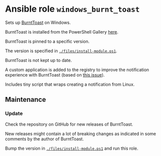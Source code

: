 # Ansible role `windows_burnt_toast`

Sets up [BurntToast](https://github.com/Windos/BurntToast) on Windows.

BurntToast is installed from the PowerShell Gallery
[here](https://www.powershellgallery.com/packages/BurntToast).

BurntToast is pinned to a specific version.

The version is specified in
[`./files/install-module.ps1`](./files/install-module.ps1).

BurntToast is not kept up to date.

A custom application is added to the registry
to improve the notification experience with BurntToast
(based on [this issue](https://github.com/Windos/BurntToast/issues/236)).

Includes tiny script that wraps creating a notification from Linux.

## Maintenance

### Update

Check the repository on GitHub for new releases of BurntToast.

New releases might contain a lot of breaking changes as indicated in some
comments by the author of BurntToast.

Bump the version in [`./files/install-module.ps1`](./files/install-module.ps1)
and run this role.
